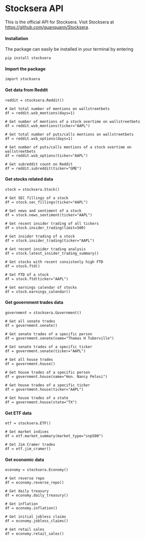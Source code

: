 # Stocksera API

This is the official API for Stocksera. Visit Stocksera at https://github.com/guanquann/Stocksera.

#### Installation
The package can easily be installed in your terminal by entering
```
pip install stocksera
```

#### Import the package
```
import stocksera
```

#### Get data from Reddit
```
reddit = stocksera.Reddit()

# Get total number of mentions on wallstreetbets
df = reddit.wsb_mentions(days=1)

# Get number of mentions of a stock overtime on wallstreetbets
df = reddit.wsb_mentions(ticker="AAPL")

# Get total number of puts/calls mentions on wallstreetbets
df = reddit.wsb_options(days=1)

# Get number of puts/calls mentions of a stock overtime on wallstreetbets
df = reddit.wsb_options(ticker="AAPL")

# Get subreddit count on Reddit
df = reddit.subreddit(ticker="GME")
```

#### Get stocks related data
```
stock = stocksera.Stock()

# Get SEC fillings of a stock
df = stock.sec_fillings(ticker="AAPL")

# Get news and sentiment of a stock
df = stock.news_sentiment(ticker="AAPL")

# Get recent insider trading of all tickers
df = stock.insider_trading(limit=500)

# Get insider trading of a stock
df = stock.insider_trading(ticker="AAPL")

# Get recent insider trading analysis
df = stock.latest_insider_trading_summary()

# Get stocks with recent consistenly high FTD
df = stock.ftd()

# Get FTD of a stock
df = stock.ftd(ticker="AAPL")

# Get earnings calendar of stocks
df = stock.earnings_calendar()
```

#### Get government trades data
```
government = stocksera.Government()

# Get all senate trades
df = government.senate()

# Get senate trades of a specific person
df = government.senate(name="Thomas H Tuberville")

# Get senate trades of a specific ticker
df = government.senate(ticker="AAPL")

# Get all house trades
df = government.house()

# Get house trades of a specific person
df = government.house(name="Hon. Nancy Pelosi")

# Get house trades of a specific ticker
df = government.house(ticker="AAPL")

# Get house trades of a state
df = government.house(state="TX")
```

#### Get ETF data
```
etf = stocksera.ETF()

# Get market indices
df = etf.market_summary(market_type="snp500")

# Get Jim Cramer trades
df = etf.jim_cramer()
```

#### Get economic data
```
economy = stocksera.Economy()

# Get reverse repo
df = economy.reverse_repo()

# Get daily treasury
df = economy.daily_treasury()

# Get inflation
df = economy.inflation()

# Get initial jobless claims
df = economy.jobless_claims()

# Get retail sales
df = economy.retail_sales()
```